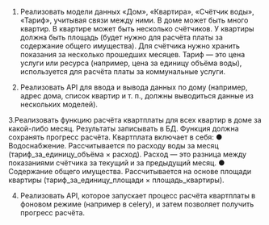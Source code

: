 1. Реализовать модели данных «Дом», «Квартира», «Счётчик воды», «Тариф»,
учитывая связи между ними.
В доме может быть много квартир. В квартире может быть несколько счётчиков.
У квартиры должна быть площадь (будет нужно для расчёта платы за содержание
общего имущества).
Для счётчика нужно хранить показания за несколько прошедших месяцев.
Тариф — это цена услуги или ресурса (например, цена за единицу объёма воды),
используется для расчёта платы за коммунальные услуги.

2. Реализовать API для ввода и вывода данных по дому (например, адрес дома, список
квартир и т. п., должны выводиться данные из нескольких моделей).

3.Реализовать функцию расчёта квартплаты для всех квартир в доме за какой-либо
месяц. Результаты записывать в БД. Функция должна сохранять прогресс расчёта.
Квартплата включает в себя:
● Водоснабжение. Рассчитывается по расходу воды за месяц
(тариф_за_единицу_объёма × расход). Расход — это разница между показаниями
счётчика за текущий и за предыдущий месяц.
● Содержание общего имущества. Рассчитывается на основе площади квартиры
(тариф_за_единицу_площади × площадь_квартиры).

4. Реализовать API, которое запускает процесс расчёта квартплаты
в фоновом режиме (например в celery), и затем позволяет получить прогресс расчёта.
